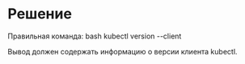 # Решение

Правильная команда:
bash
kubectl version --client

Вывод должен содержать информацию о версии клиента kubectl.